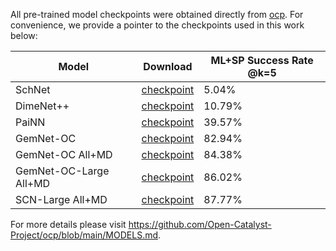 All pre-trained model checkpoints were obtained directly from [ocp](https://github.com/Open-Catalyst-Project/ocp/blob/main/MODELS.md). For convenience, we provide a pointer to the checkpoints used in this work below:

|Model |Download | ML+SP Success Rate @k=5 |
| - | - | - |
|SchNet |[checkpoint](https://dl.fbaipublicfiles.com/opencatalystproject/models/2020_11/s2ef/schnet_all_large.pt) |5.04% |
|DimeNet++ |[checkpoint](https://dl.fbaipublicfiles.com/opencatalystproject/models/2021_02/s2ef/dimenetpp_all.pt) |10.79% |
|PaiNN | [checkpoint](https://dl.fbaipublicfiles.com/opencatalystproject/models/2022_05/s2ef/painn_h512_s2ef_all.pt) |39.57% |
|GemNet-OC | [checkpoint](https://dl.fbaipublicfiles.com/opencatalystproject/models/2022_07/s2ef/gemnet_oc_base_s2ef_all.pt) |82.94% |
|GemNet-OC All+MD | [checkpoint](https://dl.fbaipublicfiles.com/opencatalystproject/data/gemnet_oc_s2ef_all_md.pt) |84.38% |
|GemNet-OC-Large All+MD | [checkpoint](https://dl.fbaipublicfiles.com/opencatalystproject/models/2022_07/s2ef/gemnet_oc_large_s2ef_all_md.pt) |86.02% |
|SCN-Large All+MD | [checkpoint](https://dl.fbaipublicfiles.com/opencatalystproject/data/scn_all_md_s2ef.pt) |87.77% |

For more details please visit https://github.com/Open-Catalyst-Project/ocp/blob/main/MODELS.md.
